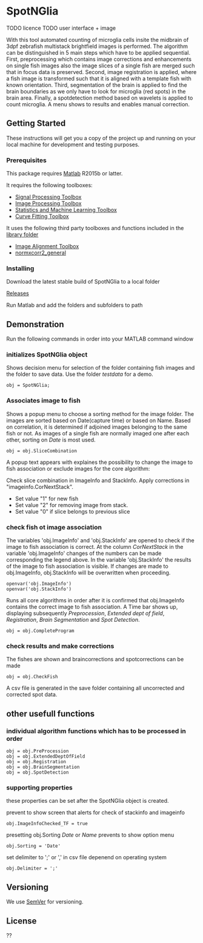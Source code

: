 # SpotNGlia

TODO licence
TODO user interface + image

With this tool automated counting of microglia cells insite the midbrain of 3dpf zebrafish multistack brightfield images is performed. 
The algorithm can be distinguished in 5 main steps which have to be applied sequential. 
First, preprocessing which contains image corrections and enhancements on single fish images also the image slices of a single fish are merged such that in focus data is preserved. Second, image registration is applied, where a fish image is transformed such that it is aligned with a template fish with known orientation. Third, segmentation of the brain is applied to find the brain boundaries as we only have to look for microglia (red spots) in the brain area. Finally, a spotdetection method based on wavelets is applied to count microglia. A menu shows to results and enables manual correction.

## Getting Started

These instructions will get you a copy of the project up and running on your local machine for development and testing purposes.

### Prerequisites

This package requires [Matlab](https://nl.mathworks.com/)  R2015b or latter. 

It requires the following toolboxes:
* [Signal Processing Toolbox](https://nl.mathworks.com/products/signal.html)
* [Image Processing Toolbox](https://www.mathworks.com/products/image.html)
* [Statistics and Machine Learning Toolbox](https://nl.mathworks.com/products/statistics.html)
* [Curve Fitting Toolbox](https://nl.mathworks.com/products/curvefitting.html)

It uses the following third party toolboxes and functions included in the [library folder](https://github.com/samuelgeurts/SpotNGlia/tree/backtTo1.5.3/library)
* [Image Alignment Toolbox](https://sites.google.com/site/imagealignment/)
* [normxcorr2_general](https://nl.mathworks.com/matlabcentral/fileexchange/29005-generalized-normalized-cross-correlation?focused=5228526&tab=function)

### Installing

Download the latest stable build of SpotNGlia to a local folder

[Releases](https://github.com/samuelgeurts/SpotNGlia/releases/tag/v1.6.0)

Run Matlab and add the folders and subfolders to path

## Demonstration
Run the following commands in order into your MATLAB command window

### initializes SpotNGlia object 
Shows decision menu for selection of the folder containing fish images and the folder to save data. Use the folder *testdata* for a demo.
```
obj = SpotNGlia;
```
### Associates image to fish
Shows a popup menu to choose a sorting method for the image folder. The images are sorted based on Date(capture time) or based on Name. Based on correlation, it is determined if adjoined images belonging to the same fish or not. As images of a single fish are normally imaged one after each other, sorting on *Date* is most used.
```
obj = obj.SliceCombination
```
A popup text appears with explaines the possibility to change the image to fish association or exclude images for the core algorithm:

Check slice combination in ImageInfo and StackInfo.
Apply corrections in "imageinfo.CorNextStack".
* Set value "1" for new fish
* Set value "2" for removing image from stack.
* Set value "0" if slice belongs to previous slice

### check fish ot image association 
The variables 'obj.ImageInfo' and 'obj.StackInfo' are opened to check if the image to fish association is correct. 
At the column *CorNextStack* in the variable 'obj.ImageInfo' changes of the numbers can be made corresponding the legend above. In the variable 'obj.StackInfo' the results of the image to fish association is visible. If changes are made to obj.ImageInfo, obj.StackInfo will be overwritten when proceeding.
```
openvar('obj.ImageInfo')
openvar('obj.StackInfo')
```
Runs all core algorithms in order after it is confirmed that obj.ImageInfo contains the correct image to fish association. A Time bar shows up, displaying subsequently *Preprocession*, *Extended dept of field*, *Registration*, *Brain Segmentation* and *Spot Detection*.
```
obj = obj.CompleteProgram
```
### check results and make corrections
The fishes are shown and braincorrections and spotcorrections can be made
```
obj = obj.CheckFish
```
A csv file is generated in the save folder containing all uncorrected and corrected spot data.

## other usefull functions

### individual algorithm functions which has to be processed in order
```
obj = obj.PreProcession
obj = obj.ExtendedDeptOfField
obj = obj.Registration
obj = obj.BrainSegmentation
obj = obj.SpotDetection
````
### supporting properties 
these properties can be set after the SpotNGlia object is created.

prevent to show screen that alerts for check of stackinfo and imageinfo
```
obj.ImageInfoChecked_TF = true
```
presetting obj.Sorting *Date* or *Name* prevents to show option menu
```
obj.Sorting = 'Date'
```
set delimiter to ';' or ',' in csv file depenend on operating system
```
obj.Delimiter = ';' 
```

## Versioning

We use [SemVer](http://semver.org/) for versioning.

## License

??
